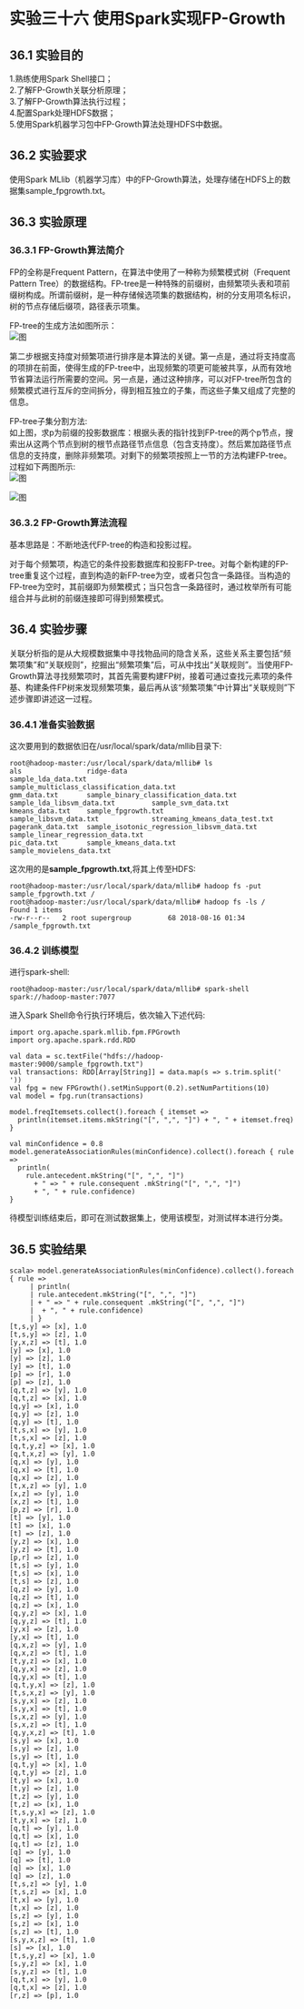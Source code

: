 ﻿# 实验三十六 使用Spark实现FP-Growth

## 36.1 实验目的  
1.熟练使用Spark Shell接口；  
2.了解FP-Growth关联分析原理；  
3.了解FP-Growth算法执行过程；  
4.配置Spark处理HDFS数据；  
5.使用Spark机器学习包中FP-Growth算法处理HDFS中数据。  

## 36.2 实验要求  
使用Spark MLlib（机器学习库）中的FP-Growth算法，处理存储在HDFS上的数据集sample_fpgrowth.txt。  

## 36.3 实验原理  
### 36.3.1 FP-Growth算法简介  
FP的全称是Frequent Pattern，在算法中使用了一种称为频繁模式树（Frequent Pattern Tree）的数据结构。FP-tree是一种特殊的前缀树，由频繁项头表和项前缀树构成。所谓前缀树，是一种存储候选项集的数据结构，树的分支用项名标识，树的节点存储后缀项，路径表示项集。  

FP-tree的生成方法如图所示：  
![图](https://raw.githubusercontent.com/chellyk/Bigdata-experiment/master/ex36/1.jpg)  

第二步根据支持度对频繁项进行排序是本算法的关键。第一点是，通过将支持度高的项排在前面，使得生成的FP-tree中，出现频繁的项更可能被共享，从而有效地节省算法运行所需要的空间。另一点是，通过这种排序，可以对FP-tree所包含的频繁模式进行互斥的空间拆分，得到相互独立的子集，而这些子集又组成了完整的信息。  

FP-tree子集分割方法:  
如上图，求p为前缀的投影数据库：根据头表的指针找到FP-tree的两个p节点，搜索出从这两个节点到树的根节点路径节点信息（包含支持度）。然后累加路径节点信息的支持度，删除非频繁项。对剩下的频繁项按照上一节的方法构建FP-tree。过程如下两图所示:  
![图](https://raw.githubusercontent.com/chellyk/Bigdata-experiment/master/ex36/2.jpg)  

![图](https://raw.githubusercontent.com/chellyk/Bigdata-experiment/master/ex36/3.jpg)  

### 36.3.2 FP-Growth算法流程  
基本思路是：不断地迭代FP-tree的构造和投影过程。  

对于每个频繁项，构造它的条件投影数据库和投影FP-tree。对每个新构建的FP-tree重复这个过程，直到构造的新FP-tree为空，或者只包含一条路径。当构造的FP-tree为空时，其前缀即为频繁模式；当只包含一条路径时，通过枚举所有可能组合并与此树的前缀连接即可得到频繁模式。  

## 36.4 实验步骤  
关联分析指的是从大规模数据集中寻找物品间的隐含关系，这些关系主要包括“频繁项集”和“关联规则”，挖掘出“频繁项集”后，可从中找出“关联规则”。当使用FP-Growth算法寻找频繁项时，其首先需要构建FP树，接着可通过查找元素项的条件基、构建条件FP树来发现频繁项集，最后再从该“频繁项集”中计算出“关联规则”下述步骤即讲述这一过程。  

### 36.4.1 准备实验数据  
这次要用到的数据依旧在/usr/local/spark/data/mllib目录下:  
```
root@hadoop-master:/usr/local/spark/data/mllib# ls
als                ridge-data                                  sample_lda_data.txt                sample_multiclass_classification_data.txt
gmm_data.txt       sample_binary_classification_data.txt       sample_lda_libsvm_data.txt         sample_svm_data.txt
kmeans_data.txt    sample_fpgrowth.txt                         sample_libsvm_data.txt             streaming_kmeans_data_test.txt
pagerank_data.txt  sample_isotonic_regression_libsvm_data.txt  sample_linear_regression_data.txt
pic_data.txt       sample_kmeans_data.txt                      sample_movielens_data.txt
```  
这次用的是**sample_fpgrowth.txt**,将其上传至HDFS:  
```
root@hadoop-master:/usr/local/spark/data/mllib# hadoop fs -put sample_fpgrowth.txt /
root@hadoop-master:/usr/local/spark/data/mllib# hadoop fs -ls /                     
Found 1 items
-rw-r--r--   2 root supergroup         68 2018-08-16 01:34 /sample_fpgrowth.txt
```  

### 36.4.2 训练模型  
进行spark-shell:  
```
root@hadoop-master:/usr/local/spark/data/mllib# spark-shell spark://hadoop-master:7077
```  

进入Spark Shell命令行执行环境后，依次输入下述代码:  
```
import org.apache.spark.mllib.fpm.FPGrowth
import org.apache.spark.rdd.RDD  

val data = sc.textFile("hdfs://hadoop-master:9000/sample_fpgrowth.txt")
val transactions: RDD[Array[String]] = data.map(s => s.trim.split(' '))  
val fpg = new FPGrowth().setMinSupport(0.2).setNumPartitions(10)  
val model = fpg.run(transactions)  

model.freqItemsets.collect().foreach { itemset =>
  println(itemset.items.mkString("[", ",", "]") + ", " + itemset.freq)
}  

val minConfidence = 0.8  
model.generateAssociationRules(minConfidence).collect().foreach { rule =>
  println(
    rule.antecedent.mkString("[", ",", "]")
      + " => " + rule.consequent .mkString("[", ",", "]")
      + ", " + rule.confidence)
}
```
待模型训练结束后，即可在测试数据集上，使用该模型，对测试样本进行分类。  

## 36.5 实验结果  
```
scala> model.generateAssociationRules(minConfidence).collect().foreach { rule =>
     | println(
     | rule.antecedent.mkString("[", ",", "]")
     | + " => " + rule.consequent .mkString("[", ",", "]")
     |  + ", " + rule.confidence)
     | }
[t,s,y] => [x], 1.0
[t,s,y] => [z], 1.0
[y,x,z] => [t], 1.0
[y] => [x], 1.0
[y] => [z], 1.0
[y] => [t], 1.0
[p] => [r], 1.0
[p] => [z], 1.0
[q,t,z] => [y], 1.0
[q,t,z] => [x], 1.0
[q,y] => [x], 1.0
[q,y] => [z], 1.0
[q,y] => [t], 1.0
[t,s,x] => [y], 1.0
[t,s,x] => [z], 1.0
[q,t,y,z] => [x], 1.0
[q,t,x,z] => [y], 1.0
[q,x] => [y], 1.0
[q,x] => [t], 1.0
[q,x] => [z], 1.0
[t,x,z] => [y], 1.0
[x,z] => [y], 1.0
[x,z] => [t], 1.0
[p,z] => [r], 1.0
[t] => [y], 1.0
[t] => [x], 1.0
[t] => [z], 1.0
[y,z] => [x], 1.0
[y,z] => [t], 1.0
[p,r] => [z], 1.0
[t,s] => [y], 1.0
[t,s] => [x], 1.0
[t,s] => [z], 1.0
[q,z] => [y], 1.0
[q,z] => [t], 1.0
[q,z] => [x], 1.0
[q,y,z] => [x], 1.0
[q,y,z] => [t], 1.0
[y,x] => [z], 1.0
[y,x] => [t], 1.0
[q,x,z] => [y], 1.0
[q,x,z] => [t], 1.0
[t,y,z] => [x], 1.0
[q,y,x] => [z], 1.0
[q,y,x] => [t], 1.0
[q,t,y,x] => [z], 1.0
[t,s,x,z] => [y], 1.0
[s,y,x] => [z], 1.0
[s,y,x] => [t], 1.0
[s,x,z] => [y], 1.0
[s,x,z] => [t], 1.0
[q,y,x,z] => [t], 1.0
[s,y] => [x], 1.0
[s,y] => [z], 1.0
[s,y] => [t], 1.0
[q,t,y] => [x], 1.0
[q,t,y] => [z], 1.0
[t,y] => [x], 1.0
[t,y] => [z], 1.0
[t,z] => [y], 1.0
[t,z] => [x], 1.0
[t,s,y,x] => [z], 1.0
[t,y,x] => [z], 1.0
[q,t] => [y], 1.0
[q,t] => [x], 1.0
[q,t] => [z], 1.0
[q] => [y], 1.0
[q] => [t], 1.0
[q] => [x], 1.0
[q] => [z], 1.0
[t,s,z] => [y], 1.0
[t,s,z] => [x], 1.0
[t,x] => [y], 1.0
[t,x] => [z], 1.0
[s,z] => [y], 1.0
[s,z] => [x], 1.0
[s,z] => [t], 1.0
[s,y,x,z] => [t], 1.0
[s] => [x], 1.0
[t,s,y,z] => [x], 1.0
[s,y,z] => [x], 1.0
[s,y,z] => [t], 1.0
[q,t,x] => [y], 1.0
[q,t,x] => [z], 1.0
[r,z] => [p], 1.0
```



